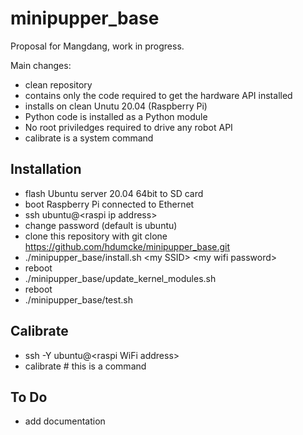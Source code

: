 # minipupper_base

Proposal for Mangdang, work in progress. 

Main changes:

- clean repository
- contains only the code required to get the hardware API installed
- installs on clean Unutu 20.04 (Raspberry Pi)
- Python code is installed as a Python module
- No root priviledges required to drive any robot API
- calibrate is a system command

## Installation

- flash  Ubuntu server 20.04 64bit to SD card
- boot Raspberry Pi connected to Ethernet
- ssh ubuntu@&lt;raspi ip address&gt; 
- change password (default is ubuntu)
- clone this repository with git clone https://github.com/hdumcke/minipupper_base.git
- ./minipupper_base/install.sh  &lt;my SSID&gt; &lt;my wifi password&gt;
- reboot
- ./minipupper_base/update_kernel_modules.sh
- reboot
- ./minipupper_base/test.sh

## Calibrate

- ssh -Y ubuntu@&lt;raspi WiFi address&gt;
- calibrate # this is a command

## To Do

- add documentation

